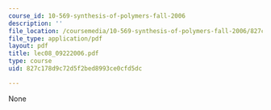 ```yaml
---
course_id: 10-569-synthesis-of-polymers-fall-2006
description: ''
file_location: /coursemedia/10-569-synthesis-of-polymers-fall-2006/827c178d9c72d5f2bed8993ce0cfd5dc_lec08_09222006.pdf
file_type: application/pdf
layout: pdf
title: lec08_09222006.pdf
type: course
uid: 827c178d9c72d5f2bed8993ce0cfd5dc

---
```

None